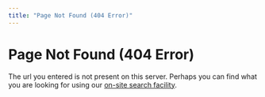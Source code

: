 ```yaml
---
title: "Page Not Found (404 Error)"
---
```


# Page Not Found (404 Error)

The url you entered is not present on this server. Perhaps you can find what you are looking for using our [on-site search facility][1].

 [1]: search